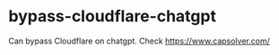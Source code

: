 # bypass-cloudflare-chatgpt
Can bypass Cloudflare on chatgpt. Check https://www.capsolver.com/ 
                                                                                                                                